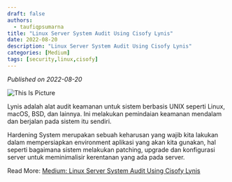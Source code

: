 ```yaml
---
draft: false
authors: 
  - taufiqpsumarna
title: "Linux Server System Audit Using Cisofy Lynis"
date: 2022-08-20
description: "Linux Server System Audit Using Cisofy Lynis"
categories: [Medium]
tags: [security,linux,cisofy]
---
```


*Published on 2022-08-20*

![This Is Picture](/blog/assets/images/cisofy.jpg)

Lynis adalah alat audit keamanan untuk sistem berbasis UNIX seperti Linux, macOS, BSD, dan lainnya. Ini melakukan pemindaian keamanan mendalam dan berjalan pada sistem itu sendiri.

Hardening System merupakan sebuah keharusan yang wajib kita lakukan dalam mempersiapkan environment aplikasi yang akan kita gunakan, hal seperti bagaimana sistem melakukan patching, upgrade dan konfigurasi server untuk meminimalisir kerentanan yang ada pada server.

Read More:
[Medium: Linux Server System Audit Using Cisofy Lynis](https://medium.com/@taufiqpsumarna/linux-server-system-audit-using-cisofy-lynis-29eb0e71ba61)